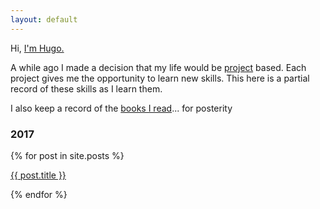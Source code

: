 ```yaml
---
layout: default
---
```


<div class="row col s3of4 pt3">

  <p class="">Hi, <a href="{{ site.github.url }}/about">I'm Hugo.</a></p>

  <p class="">A while ago I made a decision that my life would be <a href="{{ site.github.url }}/projects">project</a> based. Each project gives me the opportunity to learn new skills. This here is a partial record of these skills as I learn them.</p>

  <p class="pb4">I also keep a record of the <a href="{{ site.github.url }}/readings">books I read</a>... for posterity</p>

</div>

<h3>2017</h3>
{% for post in site.posts %}

<a href="{{ site.github.url }}{{ post.url }}" class="no-underline">{{ post.title }}</a>

{% endfor %}
